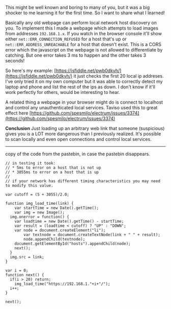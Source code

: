 This might be well known and boring to many of you, but it was a big shocker to me learning it for the first time. So I want to share what I learned!

Basically any old webpage can perform local network host discovery on you. To implement this I made a webpage which attempts to load images from addresses `192.168.1.x`. If you watch in the browser console it'll show either `net::ERR_CONNECTION_REFUSED` for a host that's up or `net::ERR_ADDRESS_UNREACHABLE` for a host that doesn't exist.  This is a CORS error which the javascript on the webpage is not allowed to differentiate by catching. But one error takes 3 ms to happen and the other takes 3 seconds!

So here's my example: [https://jsfiddle.net/pwb0dkyh/](https://jsfiddle.net/pwb0dkyh/) it just checks the first 20 local ip addreses. I've only tried it on my own computer but it was able to correctly detect my laptop and phone and list the rest of the ips as down. I don't know if it'll work perfectly for others, would be interesting to hear.

A related thing a webpage in your browser might do is connect to localhost and control any unauthenticated local services. Taviso used this to great effect here [https://github.com/spesmilo/electrum/issues/3374](https://github.com/spesmilo/electrum/issues/3374)

**Conclusion** Just loading up an arbitrary web link that someone (suspicious) gives you is a LOT more dangerous than I previously realized. It's possible to scan locally and even open connections and control local services.

-------------

copy of the code from the pastebin, in case the pastebin disappears.

```
// in testing it took:
// * 5ms to error on a host that is not up
// * 3055ms to error on a host that is up
//
// if your network has different timing characteristics you may need to modify this value.

var cutoff = (5 + 3055)/2.0;

function img_load_time(link) {
	var startTime = new Date().getTime();
	var img = new Image();
  img.onerror = function() {
  	var loadtime = new Date().getTime() - startTime;
    var result = (loadtime < cutoff) ? "UP" : "DOWN";
  	var node = document.createElement("li");
		var textnode = document.createTextNode(link + " " + result);
		node.appendChild(textnode);
    document.getElementById("hosts").appendChild(node);
    next();
  }
  img.src = link;
}

var i = 0;
function next() {
  if(i > 20) return;
	img_load_time("https://192.168.1."+i+"/");
  i++;
}

next();
```
